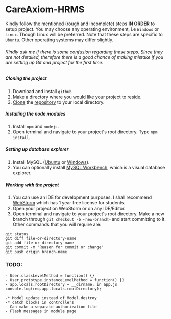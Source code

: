 # CareAxiom-HRMS
Kindly follow the mentioned (rough and incomplete) steps **IN ORDER** to setup project. You may choose any operating environment, i.e `Windows` or `Linux`. Though Linux will be preferred. Note that these steps are specific to `Ubuntu`. Other operating systems may differ slightly.

###### Kindly ask me if there is some confusion regarding these steps. Since they are not detailed, therefore there is a good chance of making mistake if you are setting up Git and project for the first time.

##### Cloning the project
1) Download and install `github` <br />
2) Make a directory where you would like your project to reside. <br />
3) [Clone](https://help.github.com/articles/cloning-a-repository/) the [repository](https://github.com/khanshab003/CareAxiom-HRMS) to your local directory. <br />

##### Installing the node modules
1) Install `npm` and `nodejs`. <br />
2) Open terminal and navigate to your project's root directory. Type `npm install`. <br />

##### Setting up database explorer
1) Install MySQL ([Ubuntu](https://www.linode.com/docs/databases/mysql/install-mysql-on-ubuntu-14-04) or [Windows](https://corlewsolutions.com/articles/article-21-how-to-install-mysql-server-5-6-on-windows-7-development-machine)). <br />
2) You can optionally install [MySQL Workbench](https://dev.mysql.com/downloads/workbench/), which is a visual database explorer. <br />

##### Working with the project
1) You can use an IDE for development purposes. I shall recommend [WebStorm](https://www.jetbrains.com/student/) which has 1 year free license for students. <br />
2) Open your project on WebStorm or on any IDE/Editor. <br />
3) Open terminal and navigate to your project's root directory. Make a new branch through `git checkout -b <new-branch>` and start committing to it. Other commands that you will require are: <br />
  ```
  git status
  git diff file-or-directory-name
  git add file-or-directory-name
  git commit -m "Reason for commit or change"
  git push origin branch-name
  ```


### TODO:
```
- User.classLevelMethod = function() {}
- User.prototype.instanceLevelMethod = function() {}
- app.locals.rootDirectory = __dirname; in app.js
console.log(req.app.locals.rootDirectory);

-* Model.update instead of Model.destroy
-* catch blocks in controllers
- Can make a separate authorization file
- Flash messages in module page
```
